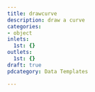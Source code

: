 ```yaml
---
title: drawcurve
description: draw a curve
categories:
- object
inlets:
  1st: {}
outlets:
  1st: {}
draft: true
pdcategory: Data Templates

---
```

